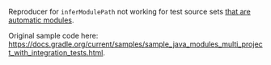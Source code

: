 Reproducer for `inferModulePath` not working for test source sets 
[that are automatic modules](https://docs.gradle.org/current/userguide/java_library_plugin.html#sec:java_library_modular_auto).

Original sample code here: 
https://docs.gradle.org/current/samples/sample_java_modules_multi_project_with_integration_tests.html.

